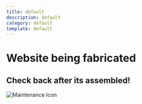 ```yaml
---
title: default
description: default
category: default
template: default
---
```


# Website being fabricated
## Check back after its assembled!
<img id="maintenance-icon" src="/{media}/maintenance.svg" alt="Maintenance Icon">